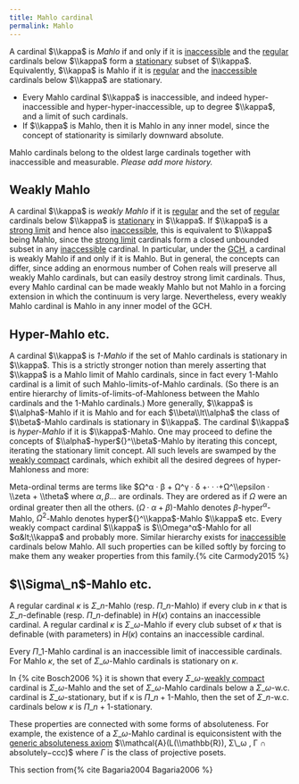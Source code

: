 ```yaml
---
title: Mahlo cardinal
permalink: Mahlo
---
```


A cardinal $\\kappa$ is *Mahlo* if and only if it is
[inaccessible](Inaccessible "Inaccessible")
and the
<a href="Regular" class="mw-redirect" title="Regular">regular</a>
cardinals below $\\kappa$ form a
<a href="Stationary" class="mw-redirect" title="Stationary">stationary</a>
subset of $\\kappa$. Equivalently, $\\kappa$ is Mahlo if it is
<a href="Regular" class="mw-redirect" title="Regular">regular</a>
and the
[inaccessible](Inaccessible "Inaccessible")
cardinals below $\\kappa$ are stationary.

-   Every Mahlo cardinal $\\kappa$ is inaccessible, and indeed
    hyper-inaccessible and hyper-hyper-inaccessible, up to degree
    $\\kappa$, and a limit of such cardinals.
-   If $\\kappa$ is Mahlo, then it is Mahlo in any inner model, since
    the concept of stationarity is similarly downward absolute.

Mahlo cardinals belong to the oldest large cardinals together with
inaccessible and measurable. *Please add more history.*

## Weakly Mahlo

A cardinal $\\kappa$ is *weakly Mahlo* if it is
<a href="Regular" class="mw-redirect" title="Regular">regular</a>
and the set of
<a href="Regular" class="mw-redirect" title="Regular">regular</a>
cardinals below $\\kappa$ is
<a href="Stationary" class="mw-redirect" title="Stationary">stationary</a>
in $\\kappa$. If $\\kappa$ is a
<a href="Strong_limit" class="mw-redirect" title="Strong limit">strong limit</a>
and hence also
[inaccessible](Inaccessible "Inaccessible"),
this is equivalent to $\\kappa$ being Mahlo, since the
<a href="Strong_limit" class="mw-redirect" title="Strong limit">strong limit</a>
cardinals form a closed unbounded subset in any
[inaccessible](Inaccessible "Inaccessible")
cardinal. In particular, under the
<a href="Generalized_continuum_hypothesis" class="mw-redirect" title="Generalized continuum hypothesis">GCH</a>,
a cardinal is weakly Mahlo if and only if it is Mahlo. But in general,
the concepts can differ, since adding an enormous number of Cohen reals
will preserve all weakly Mahlo cardinals, but can easily destroy strong
limit cardinals. Thus, every Mahlo cardinal can be made weakly Mahlo but
not Mahlo in a forcing extension in which the continuum is very large.
Nevertheless, every weakly Mahlo cardinal is Mahlo in any inner model of
the GCH.

## Hyper-Mahlo etc.

A cardinal $\\kappa$ is *$1$-Mahlo* if the set of Mahlo cardinals is
stationary in $\\kappa$. This is a strictly stronger notion than merely
asserting that $\\kappa$ is a Mahlo limit of Mahlo cardinals, since in
fact every $1$-Mahlo cardinal is a limit of such Mahlo-limits-of-Mahlo
cardinals. (So there is an entire hierarchy of
limits-of-limits-of-Mahloness between the Mahlo cardinals and the
$1$-Mahlo cardinals.) More generally, $\\kappa$ is $\\alpha$-Mahlo if it
is Mahlo and for each $\\beta\\lt\\alpha$ the class of $\\beta$-Mahlo
cardinals is stationary in $\\kappa$. The cardinal $\\kappa$ is
*hyper-Mahlo* if it is $\\kappa$-Mahlo. One may proceed to define the
concepts of $\\alpha$-hyper${}^\\beta$-Mahlo by iterating this concept,
iterating the stationary limit concept. All such levels are swamped by
the [weakly
compact](Weakly_compact "Weakly compact")
cardinals, which exhibit all the desired degrees of hyper-Mahloness and
more:

Meta-ordinal terms are terms like $Ω^α · β + Ω^γ · δ +· · ·+Ω^\\epsilon
· \\zeta + \\theta$ where $α, β...$ are ordinals. They are ordered as if
$Ω$ were an ordinal greater then all the others. $(Ω · α + β)$-Mahlo
denotes $β$-hyper${}^α$-Mahlo, $Ω^2$-Mahlo denotes
hyper${}^\\kappa$-Mahlo $\\kappa$ etc. Every weakly compact cardinal
$\\kappa$ is $\\Omega^α$-Mahlo for all $α&lt;\\kappa$ and probably more.
Similar hierarchy exists for
[inaccessible](Inaccessible "Inaccessible")
cardinals below Mahlo. All such properties can be killed softly by
forcing to make them any weaker properties from this
family.{% cite Carmody2015 %}

## $\\Sigma\_n$-Mahlo etc.

A regular cardinal $κ$ is $Σ\_n$-Mahlo (resp. $Π\_n$-Mahlo) if every
club in $κ$ that is $Σ\_n$-definable (resp. $Π\_n$-definable) in $H(κ)$
contains an inaccessible cardinal. A regular cardinal $κ$ is
$Σ\_ω$-Mahlo if every club subset of $κ$ that is definable (with
parameters) in $H(κ)$ contains an inaccessible cardinal.

Every $Π\_1$-Mahlo cardinal is an inaccessible limit of inaccessible
cardinals. For Mahlo $κ$, the set of $Σ\_ω$-Mahlo cardinals is
stationary on $κ$.

In {% cite Bosch2006 %} it is shown
that every $Σ\_ω$-[weakly
compact](Weakly_compact "Weakly compact")
cardinal is $Σ\_ω$-Mahlo and the set of $Σ\_ω$-Mahlo cardinals below a
$Σ\_ω$-w.c. cardinal is $Σ\_ω$-stationary, but if κ is $Π\_{n+1}$-Mahlo,
then the set of $Σ\_n$-w.c. cardinals below $κ$ is
$Π\_{n+1}$-stationary.

These properties are connected with some forms of absoluteness. For
example, the existence of a $Σ\_ω$-Mahlo cardinal is equiconsistent with
the
<a href="index.php?title=Generic_absoluteness_axiom&amp;action=edit&amp;redlink=1" class="new" title="Generic absoluteness axiom (page does not exist)">generic absoluteness axiom</a>
$\\mathcal{A}(L(\\mathbb{R}), Σ\_ω , Γ ∩ absolutely−ccc)$ where $Γ$ is
the class of projective posets.

This section
from{% cite Bagaria2004 Bagaria2006 %}
